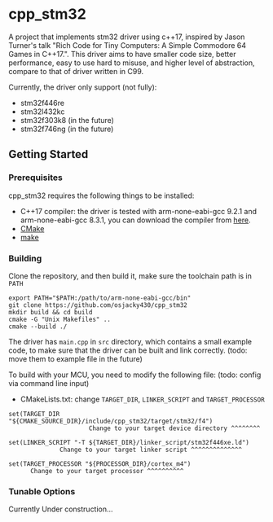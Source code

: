 # cpp_stm32
A project that implements stm32 driver using c++17, inspired by Jason Turner's talk "Rich Code for Tiny Computers: A Simple Commodore 64 Games in C++17.". This driver aims to have smaller code size, better performance,  easy to use hard to misuse, and higher level of abstraction, compare to that of driver written in C99.

Currently, the driver only support (not fully):
- stm32f446re
- stm32l432kc
- stm32f303k8 (in the future)
- stm32f746ng (in the future)

## Getting Started

### Prerequisites
cpp_stm32 requires the following things to be installed:
- C++17 compiler: the driver is tested with arm-none-eabi-gcc 9.2.1 and arm-none-eabi-gcc 8.3.1, you can download the compiler from [here](https://developer.arm.com/tools-and-software/open-source-software/developer-tools/gnu-toolchain/gnu-rm/downloads).
- [CMake](https://cmake.org/download/)
- [make](https://www.gnu.org/software/make/)
### Building
Clone the repository, and then build it, make sure the toolchain path is in ```PATH```
```
export PATH="$PATH:/path/to/arm-none-eabi-gcc/bin"
git clone https://github.com/osjacky430/cpp_stm32
mkdir build && cd build
cmake -G "Unix Makefiles" ..
cmake --build ./
```

The driver has ```main.cpp``` in ```src``` directory, which contains a small example code, to make sure that the driver can be built and link correctly. (todo: move them to example file in the future)

To build with your MCU, you need to modify the following file: (todo: config via command line input)
- CMakeLists.txt: change ```TARGET_DIR```, ```LINKER_SCRIPT``` and ```TARGET_PROCESSOR```

```
set(TARGET_DIR "${CMAKE_SOURCE_DIR}/include/cpp_stm32/target/stm32/f4")
                      Change to your target device directory ^^^^^^^^

set(LINKER_SCRIPT "-T ${TARGET_DIR}/linker_script/stm32f446xe.ld")
              Change to your target linker script ^^^^^^^^^^^^^^

set(TARGET_PROCESSOR "${PROCESSOR_DIR}/cortex_m4")
      Change to your target processor ^^^^^^^^^^
```
### Tunable Options
Currently Under construction...
